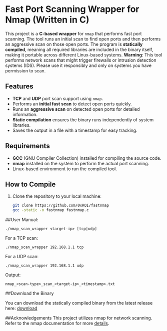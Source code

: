 # Fast Port Scanning Wrapper for Nmap (Written in C)

This project is a **C-based wrapper** for `nmap` that performs fast port scanning. The tool runs an initial scan to find open ports and then performs an aggressive scan on those open ports. The program is **statically compiled**, meaning all required libraries are included in the binary itself, making it portable across different Linux-based systems.
**Warning**: This tool performs network scans that might trigger firewalls or intrusion detection systems (IDS). Please use it responsibly and only on systems you have permission to scan.

## Features
- **TCP** and **UDP** port scan support using `nmap`.
- Performs an **initial fast scan** to detect open ports quickly.
- Runs an **aggressive scan** on detected open ports for detailed information.
- **Static compilation** ensures the binary runs independently of system libraries.
- Saves the output in a file with a timestamp for easy tracking.

## Requirements
- **GCC** (GNU Compiler Collection) installed for compiling the source code.
- **nmap** installed on the system to perform the actual port scanning.
- Linux-based environment to run the compiled tool.

## How to Compile

1. Clone the repository to your local machine:
   ```bash
   git clone https://github.com/0xROI/fastnmap
   gcc -static -o fastnmap fastnmap.c
   
##User Manual:

`./nmap_scan_wrapper <target-ip> [tcp|udp]`

For a TCP scan:

`./nmap_scan_wrapper 192.168.1.1 tcp`

For a UDP scan:

`./nmap_scan_wrapper 192.168.1.1 udp`

Output:

`nmap_<scan-type>_scan_<target-ip>_<timestamp>.txt`

##Download the Binary

You can download the statically compiled binary from the latest release here: [download](https://github.com/0xROI/fastnmap/raw/refs/heads/main/fastnmap)

##Acknowledgements
This project utilizes nmap for network scanning. Refer to the nmap documentation for more [details](https://nmap.org).
